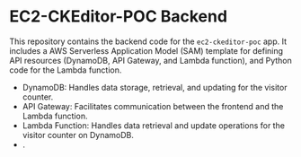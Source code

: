 # EC2-CKEditor-POC Backend

This repository contains the backend code for the `ec2-ckeditor-poc` app. It includes a AWS Serverless Application Model (SAM) template for defining API resources (DynamoDB, API Gateway, and Lambda function), and Python code for the Lambda function.

- DynamoDB: Handles data storage, retrieval, and updating for the visitor counter.
- API Gateway: Facilitates communication between the frontend and the Lambda function.
- Lambda Function: Handles data retrieval and update operations for the visitor counter on DynamoDB.
- .
